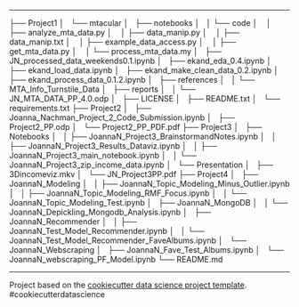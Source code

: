 ------------

├── Project1
│   └── mtacular
│   	├── notebooks
│   	│     └── code
│	   	│         ├── analyze_mta_data.py
│	   	│         ├── data_manip.py
│	   	│         ├── data_manip.txt
│	   	│         ├── example_data_access.py
│	   	│         ├── get_mta_data.py
│	   	│         └── process_mta_data.my
│   	├── JN_processed_data_weekends0.1.ipynb
│   	├── ekand_eda_0.4.ipynb
│   	├── ekand_load_data.ipynb
│   	├── ekand_make_clean_data_0.2.ipynb
│   	├── ekand_process_data_0.1.2.ipynb
│   	├── references
│   	│	    └── MTA_Info_Turnstile_Data
│   	├── reports
│   	│	    └── JN_MTA_DATA_PP_4.0.odp
│   	├── LICENSE
│   	├── README.txt
│   	└── requirements.txt
├── Project2
│   	├── Joanna_Nachman_Project_2_Code_Submission.ipynb
│   	├── Project2_PP.odp
│   	└── Project2_PP_PDF.pdf
├── Project3
│   	├── Notebooks
│   	│	    ├── JoannaN_Project3_BrainstormandNotes.ipynb
│   	│	    ├── JoannaN_Project3_Results_Dataviz.ipynb
│   	│	    ├── JoannaN_Project3_main_notebook.ipynb
│   	│	    └── JoannaN_Project3_zip_income_data.ipynb
│   	└── Presentation
│   		    ├── 3Dincomeviz.mkv
│   		    └── JN_Project3PP.pdf
├── Project4
│   	├── JoannaN_Modeling
│   	│	    ├── JoannaN_Topic_Modeling_Minus_Outlier.ipynb
│   	│	    ├── JoannaN_Topic_Modeling_RMF_Focus.ipynb
│   	│	    └── JoannaN_Topic_Modeling_Test.ipynb
│   	├── JoannaN_MongoDB
│   	│	    └── JoannaN_Depickling_Mongodb_Analysis.ipynb
│   	├── JoannaN_Recommender
│   	│	    ├── JoannaN_Test_Model_Recommender.ipynb
│   	│	    └── JoannaN_Test_Model_Recommender_FaveAlbums.ipynb
│   	└── JoannaN_Webscraping
│   		    ├── JoannaN_Fave_Test_Albums.ipynb
│   		    └── JoannaN_webscraping_PF_Model.ipynb
└── README.md

--------

Project based on the <a target="_blank" href="https://drivendata.github.io/cookiecutter-data-science/">cookiecutter data science project template</a>. #cookiecutterdatascience
